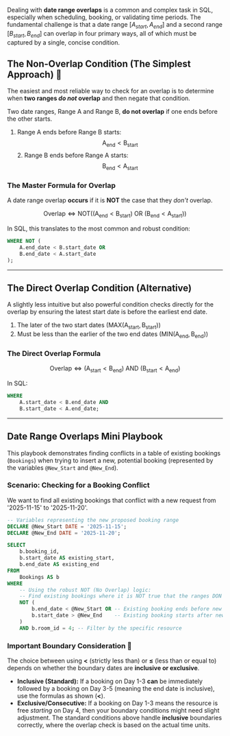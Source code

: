 Dealing with **date range overlaps** is a common and complex task in SQL, especially when scheduling, booking, or validating time periods. The fundamental challenge is that a date range $[A_{start}, A_{end}]$ and a second range $[B_{start}, B_{end}]$ can overlap in four primary ways, all of which must be captured by a single, concise condition.

## The Non-Overlap Condition (The Simplest Approach) 🧠

The easiest and most reliable way to check for an overlap is to determine when **two ranges *do not* overlap** and then negate that condition.

Two date ranges, Range A and Range B, **do not overlap** if one ends before the other starts.

1.  Range A ends before Range B starts: $$\text{A}_{\text{end}} < \text{B}_{\text{start}}$$2.  Range B ends before Range A starts:$$\text{B}_{\text{end}} < \text{A}_{\text{start}}$$

### The Master Formula for Overlap

A date range overlap **occurs** if it is **NOT** the case that they *don't* overlap.

$$\text{Overlap} \iff \text{NOT} ( (\text{A}_{\text{end}} < \text{B}_{\text{start}}) \text{ OR } (\text{B}_{\text{end}} < \text{A}_{\text{start}}) )$$

In SQL, this translates to the most common and robust condition:

```sql
WHERE NOT (
    A.end_date < B.start_date OR 
    B.end_date < A.start_date
);
```

-----

## The Direct Overlap Condition (Alternative)

A slightly less intuitive but also powerful condition checks directly for the overlap by ensuring the latest start date is before the earliest end date.

1.  The later of the two start dates ($\text{MAX}(\text{A}_{\text{start}}, \text{B}_{\text{start}})$)
2.  Must be less than the earlier of the two end dates ($\text{MIN}(\text{A}_{\text{end}}, \text{B}_{\text{end}})$)

### The Direct Overlap Formula

$$\text{Overlap} \iff (\text{A}_{\text{start}} < \text{B}_{\text{end}}) \text{ AND } (\text{B}_{\text{start}} < \text{A}_{\text{end}})$$

In SQL:

```sql
WHERE 
    A.start_date < B.end_date AND 
    B.start_date < A.end_date;
```

-----

## Date Range Overlaps Mini Playbook

This playbook demonstrates finding conflicts in a table of existing bookings (`Bookings`) when trying to insert a new, potential booking (represented by the variables `@New_Start` and `@New_End`).

### Scenario: Checking for a Booking Conflict

We want to find all existing bookings that conflict with a new request from '2025-11-15' to '2025-11-20'.

```sql
-- Variables representing the new proposed booking range
DECLARE @New_Start DATE = '2025-11-15';
DECLARE @New_End DATE = '2025-11-20';

SELECT
    b.booking_id,
    b.start_date AS existing_start,
    b.end_date AS existing_end
FROM
    Bookings AS b
WHERE
    -- Using the robust NOT (No Overlap) logic:
    -- Find existing bookings where it is NOT true that the ranges DON'T overlap.
    NOT (
        b.end_date < @New_Start OR -- Existing booking ends before new one starts
        b.start_date > @New_End    -- Existing booking starts after new one ends (Note: Use > for start_date check)
    )
    AND b.room_id = 4; -- Filter by the specific resource
```

### Important Boundary Consideration 🛑

The choice between using $\mathbf{<}$ (strictly less than) or $\mathbf{\le}$ (less than or equal to) depends on whether the boundary dates are **inclusive or exclusive**.

  * **Inclusive (Standard):** If a booking on Day 1-3 **can** be immediately followed by a booking on Day 3-5 (meaning the end date is inclusive), use the formulas as shown ($\mathbf{<}$).
  * **Exclusive/Consecutive:** If a booking on Day 1-3 means the resource is free *starting* on Day 4, then your boundary conditions might need slight adjustment. The standard conditions above handle **inclusive** boundaries correctly, where the overlap check is based on the actual time units.
